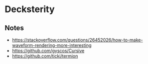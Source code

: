 # Decksterity

## Notes

- https://stackoverflow.com/questions/26452026/how-to-make-waveform-rendering-more-interesting
- https://github.com/gyscos/Cursive
- https://github.com/ticki/termion

